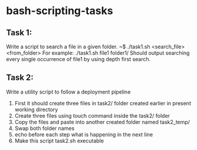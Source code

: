 # bash-scripting-tasks
## Task 1:
Write a script to search a file in a given folder.
~$ ./task1.sh <search_file> <from_folder>
For example:
./task1.sh file1 folder1/
Should output searching every single occurrence of file1 by using depth first search.
## Task 2:
Write a utility script to follow a deployment pipeline
1. First it should create three files in task2/ folder created earlier in present working directory
2. Create three files using touch command inside the task2/ folder
3. Copy the files and paste into another created folder named task2_temp/
4. Swap both folder names
5. echo before each step what is happening in the next line
6. Make this script task2.sh executable
